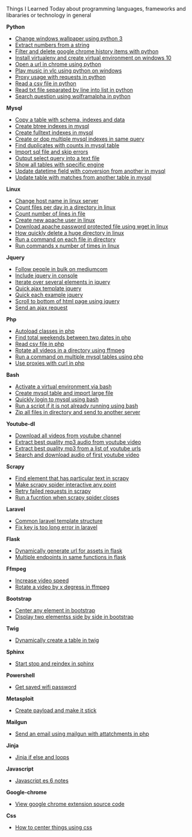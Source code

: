 Things I Learned Today about programming languages, frameworks and libararies or technology in general  


**Python**  
- [Change windows wallpaper using python 3](python/change-windows-wallpaper-using-python-3.md)  
- [Extract numbers from a string](python/extract-numbers-from-a-string.md)  
- [Filter and delete google chrome history items with python](python/filter-and-delete-google-chrome-history-items-with-python.md)  
- [Install virtualenv and create virtual environment on windows 10](python/install-virtualenv-and-create-virtual-environment-on-windows-10.md)  
- [Open a url in chrome using python](python/open-a-url-in-chrome-using-python.md)  
- [Play music in vlc using python on windows](python/play-music-in-vlc-using-python-on-windows.md)  
- [Proxy usage with requests in python](python/proxy-usage-with-requests-in-python.md)  
- [Read a csv file in python](python/read-a-csv-file-in-python.md)  
- [Read txt file separated by line into list in python](python/read-txt-file-separated-by-line-into-list-in-python.md)  
- [Search question using wolframalpha in python](python/search-question-using-wolframalpha-in-python.md)  

**Mysql**  
- [Copy a table with schema, indexes and data](mysql/copy-a-table-with-schema,-indexes-and-data.md)  
- [Create btree indexes in mysql](mysql/create-btree-indexes-in-mysql.md)  
- [Create fulltext indexes in mysql](mysql/create-fulltext-indexes-in-mysql.md)  
- [Create or dop multiple mysql indexes in same query](mysql/create-or-dop-multiple-mysql-indexes-in-same-query.md)  
- [Find duplicates with counts in mysql table](mysql/find-duplicates-with-counts-in-mysql-table.md)  
- [Import sql file and skip errors](mysql/import-sql-file-and-skip-errors.md)  
- [Output select query into a text file](mysql/output-select-query-into-a-text-file.md)  
- [Show all tables with specific engine](mysql/show-all-tables-with-specific-engine.md)  
- [Update datetime field with conversion from another in mysql](mysql/update-datetime-field-with-conversion-from-another-in-mysql.md)  
- [Update table with matches from another table in mysql](mysql/update-table-with-matches-from-another-table-in-mysql.md)  

**Linux**  
- [Change host name in linux server](linux/change-host-name-in-linux-server.md)  
- [Count files per day in a directory in linux](linux/count-files-per-day-in-a-directory-in-linux.md)  
- [Count number of lines in file](linux/count-number-of-lines-in-file.md)  
- [Create new apache user in linux](linux/create-new-apache-user-in-linux.md)  
- [Download apache password protected file using wget in linux](linux/download-apache-password-protected-file-using-wget-in-linux.md)  
- [How quickly delete a huge directory in linux](linux/how-quickly-delete-a-huge-directory-in-linux.md)  
- [Run a command on each file in directory](linux/run-a-command-on-each-file-in-directory.md)  
- [Run commands x number of times in linux](linux/run-commands-x-number-of-times-in-linux.md)  

**Jquery**  
- [Follow people in bulk on mediumcom](jquery/follow-people-in-bulk-on-mediumcom.md)  
- [Include jquery in console](jquery/include-jquery-in-console.md)  
- [Iterate over several elements in jquery](jquery/iterate-over-several-elements-in-jquery.md)  
- [Quick ajax template jquery](jquery/quick-ajax-template-jquery.md)  
- [Quick each example jquery](jquery/quick-each-example-jquery.md)  
- [Scroll to bottom of html page using jquery](jquery/scroll-to-bottom-of-html-page-using-jquery.md)  
- [Send an ajax request](jquery/send-an-ajax-request.md)  

**Php**  
- [Autoload classes in php](php/autoload-classes-in-php.md)  
- [Find total weekends between two dates in php](php/find-total-weekends-between-two-dates-in-php.md)  
- [Read csv file in php](php/read-csv-file-in-php.md)  
- [Rotate all videos in a directory using ffmpeg](php/rotate-all-videos-in-a-directory-using-ffmpeg.md)  
- [Run a command on multiple mysql tables using php](php/run-a-command-on-multiple-mysql-tables-using-php.md)  
- [Use proxies with curl in php](php/use-proxies-with-curl-in-php.md)  

**Bash**  
- [Activate a virtual environment via bash](bash/activate-a-virtual-environment-via-bash.md)  
- [Create mysql table and import large file](bash/create-mySQL-table-and-import-large-file.md)  
- [Quickly login to mysql using bash](bash/quickly-login-to-mysql-using-bash.md)  
- [Run a script if it is not already running using bash](bash/run-a-script-if-it-is-not-already-running-using-bash.md)  
- [Zip all files in directory and send to another server](bash/zip-all-files-in-directory-and-send-to-another-server.md)  

**Youtube-dl**  
- [Download all videos from youtube channel](youtube-dl/download-all-videos-from-youtube-channel.md)  
- [Extract best quality mp3 audio from youtube video](youtube-dl/extract-best-quality-mp3-audio-from-youtube-video.md)  
- [Extract best quality mp3 from a list of youtube urls](youtube-dl/extract-best-quality-mp3-from-a-list-of-youtube-urls.md)  
- [Search and download audio of first youtube video](youtube-dl/search-and-download-audio-of-first-youtube-video.md)  

**Scrapy**  
- [Find element that has particular text in scrapy](scrapy/find-element-that-has-particular-text-in-scrapy.md)  
- [Make scrapy spider interactive any point](scrapy/make-scrapy-spider-interactive-any-point.md)  
- [Retry failed requests in scrapy](scrapy/retry-failed-requests-in-scrapy.md)  
- [Run a fucntion when scrapy spider closes](scrapy/run-a-fucntion-when-scrapy-spider-closes.md)  

**Laravel**  
- [Common laravel template structure](laravel/common-laravel-template-structure.md)  
- [Fix key is too long error in laravel](laravel/fix-key-is-too-long-error-in-laravel.md)  

**Flask**  
- [Dynamically generate url for assets in flask](flask/dynamically-generate-url-for-assets-in-flask.md)  
- [Multiple endpoints in same functions in flask](flask/multiple-endpoints-in-same-functions-in-flask.md)  

**Ffmpeg**  
- [Increase video speed](ffmpeg/increase-video-speed.md)  
- [Rotate a video by x degress in ffmpeg](ffmpeg/rotate-a-video-by-x-degress-in-ffmpeg.md)  

**Bootstrap**  
- [Center any element in bootstrap](bootstrap/center-any-element-in-bootstrap.md)  
- [Display two elementss side by side in bootstrap](bootstrap/display-two-elementss-side-by-side-in-bootstrap.md)  

**Twig**  
- [Dynamically create a table in twig](twig/dynamically-create-a-table-in-twig.md)  

**Sphinx**  
- [Start stop and reindex in sphinx](sphinx/start-stop-and-reindex-in-sphinx.md)  

**Powershell**  
- [Get saved wifi password](powershell/get-saved-wifi-password.md)  

**Metasploit**  
- [Create payload and make it stick](metasploit/create-payload-and-make-it-stick.md)  

**Mailgun**  
- [Send an email using mailgun with attatchments in php](mailgun/send-an-email-using-mailgun-with-attatchments-in-php.md)  

**Jinja**  
- [Jinja if else and loops](jinja/jinja-if-else-and-loops.md)  

**Javascript**  
- [Javascript es 6 notes](javascript/javascript-es-6-notes.md)  

**Google-chrome**  
- [View google chrome extension source code](google-chrome/view-google-chrome-extension-source-code.md)  

**Css**  
- [How to center things using css](css/how-to-center-things-using-css.md)  
